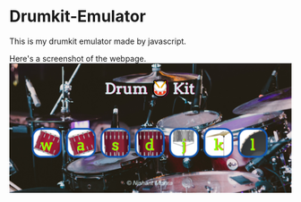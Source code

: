 # Drumkit-Emulator
This is my drumkit emulator made by javascript.

Here's a screenshot of the webpage.
![](images/drum-kit.png)